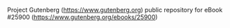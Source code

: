 Project Gutenberg (https://www.gutenberg.org) public repository for eBook #25900 (https://www.gutenberg.org/ebooks/25900)
